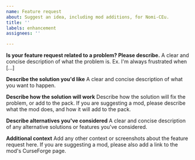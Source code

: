 ```yaml
---
name: Feature request
about: Suggest an idea, including mod additions, for Nomi-CEu.
title: ''
labels: enhancement
assignees: ''

---
```


**Is your feature request related to a problem? Please describe.**
A clear and concise description of what the problem is. Ex. I'm always frustrated when [...]

**Describe the solution you'd like**
A clear and concise description of what you want to happen. 

**Describe how the solution will work**
Describe how the solution will fix the problem, or add to the pack. 
If you are suggesting a mod, please describe what the mod does, and how it will add to the pack.

**Describe alternatives you've considered**
A clear and concise description of any alternative solutions or features you've considered.

**Additional context**
Add any other context or screenshots about the feature request here. If you are suggesting a mod, please also add a link to the mod's CurseForge page.
